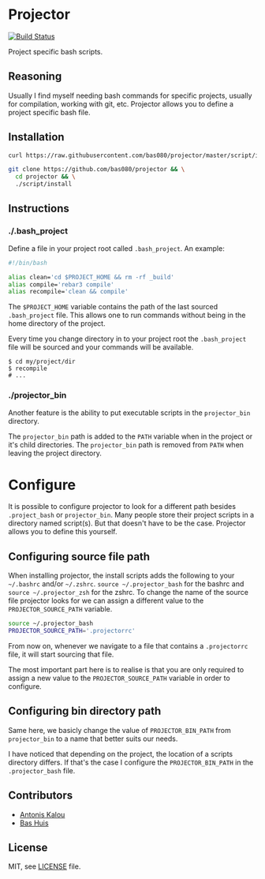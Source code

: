 # Projector

[![Build Status](https://travis-ci.org/bas080/projector.svg?branch=master)](https://travis-ci.org/bas080/projector)

Project specific bash scripts.

## Reasoning

Usually I find myself needing bash commands for specific projects,
usually for compilation, working with git, etc. Projector allows
you to define a project specific bash file.

## Installation

```sh
curl https://raw.githubusercontent.com/bas080/projector/master/script/install | bash
```

```sh
git clone https://github.com/bas080/projector && \
  cd projector && \
  ./script/install
```

## Instructions

### ./.bash_project

Define a file in your project root called `.bash_project`. An example:

```bash
#!/bin/bash

alias clean='cd $PROJECT_HOME && rm -rf _build'
alias compile='rebar3 compile'
alias recompile='clean && compile'
```

The `$PROJECT_HOME` variable contains the path of the last sourced
`.bash_project` file. This allows one to run commands without being in the home
directory of the project.

Every time you change directory in to your project root the `.bash_project`
file will be sourced and your commands will be available.

```
$ cd my/project/dir
$ recompile
# ...
```

### ./projector_bin

Another feature is the ability to put executable scripts in the `projector_bin`
directory.

The `projector_bin` path is added to the `PATH` variable when in the project or
it's child directories. The `projector_bin` path is removed from `PATH` when
leaving the project directory.

# Configure

It is possible to configure projector to look for a different path besides
`.project_bash` or `projector_bin`. Many people store their project scripts in
a directory named script(s). But that doesn't have to be the case. Projector
allows you to define this yourself.


## Configuring source file path

When installing projector, the install scripts adds the following to your
`~/.bashrc` and/or `~/.zshrc`. `source ~/.projector_bash` for the bashrc and
`source ~/.projector_zsh` for the zshrc. To change the name of the source file
projector looks for we can assign a different value to the
`PROJECTOR_SOURCE_PATH` variable.

```sh
source ~/.projector_bash
PROJECTOR_SOURCE_PATH='.projectorrc'
```

From now on, whenever we navigate to a file that contains a `.projectorrc`
file, it will start sourcing that file.

The most important part here is to realise is that you are only required to
assign a new value to the `PROJECTOR_SOURCE_PATH` variable in order to
configure.

## Configuring bin directory path

Same here, we basicly change the value of `PROJECTOR_BIN_PATH` from
`projector_bin` to a name that better suits our needs.

I have noticed that depending on the project, the location of a scripts
directory differs. If that's the case I configure the `PROJECTOR_BIN_PATH` in
the `.projector_bash` file.

## Contributors

- [Antonis Kalou](https://github.com/kalouantonis)
- [Bas Huis](https://github.com/bas080)

## License

MIT, see [LICENSE](LICENSE) file.

